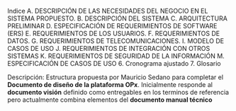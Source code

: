 Indice
A. DESCRIPCIÓN DE LAS NECESIDADES DEL NEGOCIO EN EL SISTEMA PROPUESTO.
B. DESCRIPCIÓN DEL SISTEMA
C. ARQUITECTURA PRELIMINAR
D. ESPECIFICACIÓN DE REQUERIMIENTOS DE SOFTWARE (ERS)
E. REQUERIMIENTOS DE LOS USUARIOS.
F. REQUERIMIENTOS DE DATOS.
G. REQUERIMIENTOS DE TELECOMUNICACIONES.
I. MODELO DE CASOS DE USO
J. REQUERIMIENTOS DE INTEGRACIÓN CON OTROS SISTEMAS
K. REQUERIMIENTOS DE SEGURIDAD DE LA INFORMACIÓN
M. ESPECIFICACIÓN DE CASOS DE USO
6. Cronograma ajustado
7. Glosario

Descripción: Estructura propuesta por Mauricio Sedano para completar el **Documento de diseño de la plataforma OPx**. Inicialmente responde al **documento visión** definido como entregables en los terminos de referencia pero actualmente combina elementos del **documento manual técnico** 
